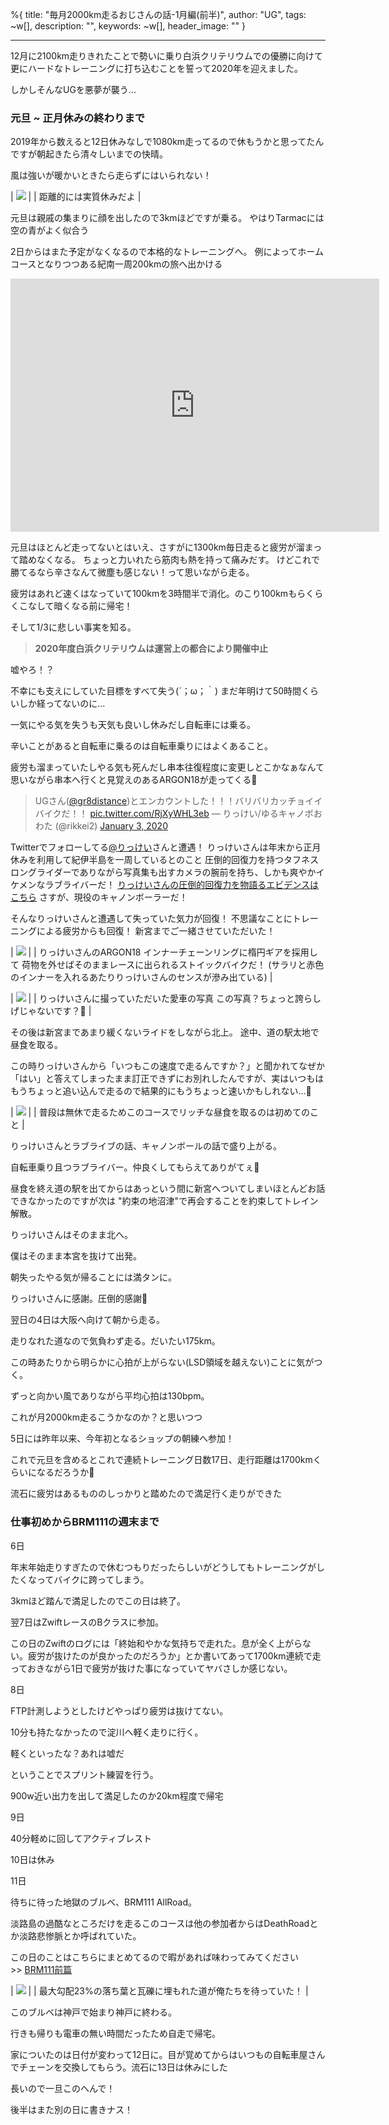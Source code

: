 %{
  title: "毎月2000km走るおじさんの話-1月編(前半)",
  author: "UG",
  tags: ~w[],
  description: "",
  keywords: ~w[],
  header_image: ""
}

---
12月に2100km走りきれたことで勢いに乗り白浜クリテリウムでの優勝に向けて更にハードなトレーニングに打ち込むことを誓って2020年を迎えました。

しかしそんなUGを悪夢が襲う...

### 元旦 ~ 正月休みの終わりまで

2019年から数えると12日休みなしで1080km走ってるので休もうかと思ってたんですが朝起きたら清々しいまでの快晴。

風は強いが暖かいときたら走らずにはいられない！

| [![](https://2.bp.blogspot.com/-1PsGmEsAUok/Xmi_S2I464I/AAAAAAAAHwc/pTpk7_AQ5RszlOMkti3eJ2RBGGYZ24MDwCK4BGAYYCw/s320/EFFECTS.jpg)](http://2.bp.blogspot.com/-1PsGmEsAUok/Xmi_S2I464I/AAAAAAAAHwc/pTpk7_AQ5RszlOMkti3eJ2RBGGYZ24MDwCK4BGAYYCw/s1600/EFFECTS.jpg) |
| 距離的には実質休みだよ |


元旦は親戚の集まりに顔を出したので3kmほどですが乗る。
やはりTarmacには空の青がよく似合う

2日からはまた予定がなくなるので本格的なトレーニングへ。
例によってホームコースとなりつつある紀南一周200kmの旅へ出かける

<iframe allowtransparency="true" frameborder="0" height="405" scrolling="no" src="https://www.strava.com/activities/2974946128/embed/0b21596fdf909487128776ecf3b4f454f949e00f" width="590"></iframe>

元旦はほとんど走ってないとはいえ、さすがに1300km毎日走ると疲労が溜まって踏めなくなる。
ちょっと力いれたら筋肉も熱を持って痛みだす。
けどこれで勝てるなら辛さなんて微塵も感じない！って思いながら走る。

疲労はあれど速くはなっていて100kmを3時間半で消化。のこり100kmもらくらくこなして暗くなる前に帰宅！


そして1/3に悲しい事実を知る。



> **2020年度白浜クリテリウムは運営上の都合により開催中止**


嘘やろ！？

不幸にも支えにしていた目標をすべて失う(´；ω；｀)
まだ年明けて50時間くらいしか経ってないのに...

一気にやる気を失うも天気も良いし休みだし自転車には乗る。

辛いことがあると自転車に乗るのは自転車乗りにはよくあること。

疲労も溜まっていたしやる気も死んだし串本往復程度に変更しとこかなぁなんて思いながら串本へ行くと見覚えのあるARGON18が走ってくる👀


> UGさん([@gr8distance](https://twitter.com/gr8distance?ref_src=twsrc%5Etfw))とエンカウントした！！！バリバリカッチョイイバイクだ！！ [pic.twitter.com/RjXyWHL3eb](https://t.co/RjXyWHL3eb)
> — りっけい/ゆるキャノボおわた (@rikkei2) [January 3, 2020](https://twitter.com/rikkei2/status/1212934362229960705?ref_src=twsrc%5Etfw)

Twitterでフォローしてる[@りっけい](https://twitter.com/rikkei2)さんと遭遇！
りっけいさんは年末から正月休みを利用して紀伊半島を一周しているとのこと
圧倒的回復力を持つタフネスロングライダーでありながら写真集も出すカメラの腕前を持ち、しかも爽やかイケメンなラブライバーだ！
[りっけいさんの圧倒的回復力を物語るエビデンスはこちら](https://rikkeitabi.com/)
さすが、現役のキャノンボーラーだ！

そんなりっけいさんと遭遇して失っていた気力が回復！
不思議なことにトレーニングによる疲労からも回復！
新宮までご一緒させていただいた！


| [![](https://4.bp.blogspot.com/-XTRAE2DkQH0/XmjDt6ACfyI/AAAAAAAAHw4/0CqY0DfziokuCjkYObAyM6pMjl8hfYI8wCK4BGAYYCw/s320/IMG_20200103_123403-EFFECTS.jpg)](http://4.bp.blogspot.com/-XTRAE2DkQH0/XmjDt6ACfyI/AAAAAAAAHw4/0CqY0DfziokuCjkYObAyM6pMjl8hfYI8wCK4BGAYYCw/s1600/IMG_20200103_123403-EFFECTS.jpg) |
| りっけいさんのARGON18
インナーチェーンリングに楕円ギアを採用して
荷物を外せばそのままレースに出られるストイックバイクだ！
(サラリと赤色のインナーを入れるあたりりっけいさんのセンスが滲み出ている) |



| [![](https://2.bp.blogspot.com/-tChjZeNwDMQ/XmjDUeomwYI/AAAAAAAAHws/ci7rMXGffIgbfl656PkXhH4XadDO0w_uwCK4BGAYYCw/s320/IMG_20200104_225641.jpg)](http://2.bp.blogspot.com/-tChjZeNwDMQ/XmjDUeomwYI/AAAAAAAAHws/ci7rMXGffIgbfl656PkXhH4XadDO0w_uwCK4BGAYYCw/s1600/IMG_20200104_225641.jpg) |
| りっけいさんに撮っていただいた愛車の写真
この写真？ちょっと誇らしげじゃないです？🤔 |


その後は新宮まであまり緩くないライドをしながら北上。
途中、道の駅太地で昼食を取る。

この時りっけいさんから「いつもこの速度で走るんですか？」と聞かれてなぜか「はい」と答えてしまったまま訂正できずにお別れしたんですが、実はいつもはもうちょっと追い込んで走るので結果的にもうちょっと速いかもしれない...🙏


| [![](https://1.bp.blogspot.com/-ozPMaresfxE/XmjEpaVBUFI/AAAAAAAAHxE/VqVtekcDQvEhRze5aJYrq-WfZg2Z-T8XgCK4BGAYYCw/s320/IMG_20200103_133156.jpg)](http://1.bp.blogspot.com/-ozPMaresfxE/XmjEpaVBUFI/AAAAAAAAHxE/VqVtekcDQvEhRze5aJYrq-WfZg2Z-T8XgCK4BGAYYCw/s1600/IMG_20200103_133156.jpg) |
| 普段は無休で走るためこのコースでリッチな昼食を取るのは初めてのこと |

りっけいさんとラブライブの話、キャノンボールの話で盛り上がる。

自転車乗り且つラブライバー。仲良くしてもらえてありがてぇ🙏



昼食を終え道の駅を出てからはあっという間に新宮へついてしまいほとんどお話できなかったのですが次は "約束の地沼津"で再会することを約束してトレイン解散。

りっけいさんはそのまま北へ。

僕はそのまま本宮を抜けて出発。



朝失ったやる気が帰ることには満タンに。

りっけいさんに感謝。圧倒的感謝🙏



翌日の4日は大阪へ向けて朝から走る。

走りなれた道なので気負わず走る。だいたい175km。

この時あたりから明らかに心拍が上がらない(LSD領域を越えない)ことに気がつく。

ずっと向かい風でありながら平均心拍は130bpm。

これが月2000km走るこうかなのか？と思いつつ



5日には昨年以来、今年初となるショップの朝練へ参加！

これで元旦を含めるとこれで連続トレーニング日数17日、走行距離は1700kmくらいになるだろうか🤔

流石に疲労はあるもののしっかりと踏めたので満足行く走りができた





### 仕事初めからBRM111の週末まで

6日

年末年始走りすぎたので休むつもりだったらしいがどうしてもトレーニングがしたくなってバイクに跨ってしまう。

3kmほど踏んで満足したのでこの日は終了。



翌7日はZwiftレースのBクラスに参加。

この日のZwiftのログには「終始和やかな気持ちで走れた。息が全く上がらない。疲労が抜けたのが良かったのだろうか」とか書いてあって1700km連続で走っておきながら1日で疲労が抜けた事になっていてヤバさしか感じない。



8日

FTP計測しようとしたけどやっぱり疲労は抜けてない。

10分も持たなかったので淀川へ軽く走りに行く。

軽くといったな？あれは嘘だ

ということでスプリント練習を行う。

900w近い出力を出して満足したのか20km程度で帰宅



9日

40分軽めに回してアクティブレスト

10日は休み



11日

待ちに待った地獄のブルベ、BRM111 AllRoad。

淡路島の過酷なところだけを走るこのコースは他の参加者からはDeathRoadとか淡路悲惨脈とか呼ばれていた。

この日のことはこちらにまとめてるので暇があれば味わってみてください \>\>&nbsp;[BRM111前篇](https://blog.great-distance.com/2020/01/brm111-allroad-300km.html)

| [![](https://1.bp.blogspot.com/-xF_Zp35nAl0/Xh6Kj-m9laI/AAAAAAAAAnA/Z5UIyI7PxgoUuyFPzns8wW3zalMcSxdWQCPcBGAYYCw/s320/IMG_20200111_162045.jpg)](https://1.bp.blogspot.com/-xF_Zp35nAl0/Xh6Kj-m9laI/AAAAAAAAAnA/Z5UIyI7PxgoUuyFPzns8wW3zalMcSxdWQCPcBGAYYCw/s1600/IMG_20200111_162045.jpg) |
| 最大勾配23%の落ち葉と瓦礫に埋もれた道が俺たちを待っていた！ |



このブルベは神戸で始まり神戸に終わる。

行きも帰りも電車の無い時間だったため自走で帰宅。

家についたのは日付が変わって12日に。目が覚めてからはいつもの自転車屋さんでチェーンを交換してもらう。流石に13日は休みにした



長いので一旦このへんで！

後半はまた別の日に書きナス！
